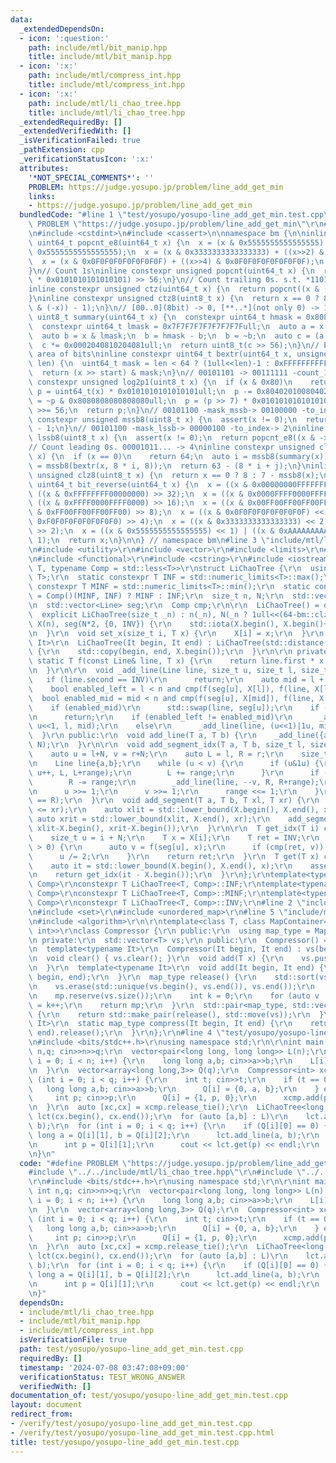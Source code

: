 ```yaml
---
data:
  _extendedDependsOn:
  - icon: ':question:'
    path: include/mtl/bit_manip.hpp
    title: include/mtl/bit_manip.hpp
  - icon: ':x:'
    path: include/mtl/compress_int.hpp
    title: include/mtl/compress_int.hpp
  - icon: ':x:'
    path: include/mtl/li_chao_tree.hpp
    title: include/mtl/li_chao_tree.hpp
  _extendedRequiredBy: []
  _extendedVerifiedWith: []
  _isVerificationFailed: true
  _pathExtension: cpp
  _verificationStatusIcon: ':x:'
  attributes:
    '*NOT_SPECIAL_COMMENTS*': ''
    PROBLEM: https://judge.yosupo.jp/problem/line_add_get_min
    links:
    - https://judge.yosupo.jp/problem/line_add_get_min
  bundledCode: "#line 1 \"test/yosupo/yosupo-line_add_get_min.test.cpp\"\n#define\
    \ PROBLEM \"https://judge.yosupo.jp/problem/line_add_get_min\"\r\n#line 2 \"include/mtl/bit_manip.hpp\"\
    \n#include <cstdint>\n#include <cassert>\n\nnamespace bm {\n\ninline constexpr\
    \ uint64_t popcnt_e8(uint64_t x) {\n  x = (x & 0x5555555555555555) + ((x>>1) &\
    \ 0x5555555555555555);\n  x = (x & 0x3333333333333333) + ((x>>2) & 0x3333333333333333);\n\
    \  x = (x & 0x0F0F0F0F0F0F0F0F) + ((x>>4) & 0x0F0F0F0F0F0F0F0F);\n  return x;\n\
    }\n// Count 1s\ninline constexpr unsigned popcnt(uint64_t x) {\n  return (popcnt_e8(x)\
    \ * 0x0101010101010101) >> 56;\n}\n// Count trailing 0s. s.t. *11011000 -> 3\n\
    inline constexpr unsigned ctz(uint64_t x) {\n  return popcnt((x & (-x)) - 1);\n\
    }\ninline constexpr unsigned ctz8(uint8_t x) {\n  return x == 0 ? 8 : popcnt_e8((x\
    \ & (-x)) - 1);\n}\n// [00..0](8bit) -> 0, [**..*](not only 0) -> 1\ninline constexpr\
    \ uint8_t summary(uint64_t x) {\n  constexpr uint64_t hmask = 0x8080808080808080ull;\n\
    \  constexpr uint64_t lmask = 0x7F7F7F7F7F7F7F7Full;\n  auto a = x & hmask;\n\
    \  auto b = x & lmask;\n  b = hmask - b;\n  b = ~b;\n  auto c = (a | b) & hmask;\n\
    \  c *= 0x0002040810204081ull;\n  return uint8_t(c >> 56);\n}\n// Extract target\
    \ area of bits\ninline constexpr uint64_t bextr(uint64_t x, unsigned start, unsigned\
    \ len) {\n  uint64_t mask = len < 64 ? (1ull<<len)-1 : 0xFFFFFFFFFFFFFFFFull;\n\
    \  return (x >> start) & mask;\n}\n// 00101101 -> 00111111 -count_1s-> 6\ninline\
    \ constexpr unsigned log2p1(uint8_t x) {\n  if (x & 0x80)\n    return 8;\n  uint64_t\
    \ p = uint64_t(x) * 0x0101010101010101ull;\n  p -= 0x8040201008040201ull;\n  p\
    \ = ~p & 0x8080808080808080ull;\n  p = (p >> 7) * 0x0101010101010101ull;\n  p\
    \ >>= 56;\n  return p;\n}\n// 00101100 -mask_mssb-> 00100000 -to_index-> 5\ninline\
    \ constexpr unsigned mssb8(uint8_t x) {\n  assert(x != 0);\n  return log2p1(x)\
    \ - 1;\n}\n// 00101100 -mask_lssb-> 00000100 -to_index-> 2\ninline constexpr unsigned\
    \ lssb8(uint8_t x) {\n  assert(x != 0);\n  return popcnt_e8((x & -x) - 1);\n}\n\
    // Count leading 0s. 00001011... -> 4\ninline constexpr unsigned clz(uint64_t\
    \ x) {\n  if (x == 0)\n    return 64;\n  auto i = mssb8(summary(x));\n  auto j\
    \ = mssb8(bextr(x, 8 * i, 8));\n  return 63 - (8 * i + j);\n}\ninline constexpr\
    \ unsigned clz8(uint8_t x) {\n  return x == 0 ? 8 : 7 - mssb8(x);\n}\ninline constexpr\
    \ uint64_t bit_reverse(uint64_t x) {\n  x = ((x & 0x00000000FFFFFFFF) << 32) |\
    \ ((x & 0xFFFFFFFF00000000) >> 32);\n  x = ((x & 0x0000FFFF0000FFFF) << 16) |\
    \ ((x & 0xFFFF0000FFFF0000) >> 16);\n  x = ((x & 0x00FF00FF00FF00FF) << 8) | ((x\
    \ & 0xFF00FF00FF00FF00) >> 8);\n  x = ((x & 0x0F0F0F0F0F0F0F0F) << 4) | ((x &\
    \ 0xF0F0F0F0F0F0F0F0) >> 4);\n  x = ((x & 0x3333333333333333) << 2) | ((x & 0xCCCCCCCCCCCCCCCC)\
    \ >> 2);\n  x = ((x & 0x5555555555555555) << 1) | ((x & 0xAAAAAAAAAAAAAAAA) >>\
    \ 1);\n  return x;\n}\n\n} // namespace bm\n#line 3 \"include/mtl/li_chao_tree.hpp\"\
    \n#include <utility>\r\n#include <vector>\r\n#include <limits>\r\n#include <numeric>\r\
    \n#include <functional>\r\n#include <cstring>\r\n#include <iostream>\r\n\r\ntemplate<typename\
    \ T, typename Comp = std::less<T>>\r\nstruct LiChaoTree {\r\n  using Line = std::pair<T,\
    \ T>;\r\n  static constexpr T INF = std::numeric_limits<T>::max();\r\n  static\
    \ constexpr T MINF = std::numeric_limits<T>::min();\r\n  static constexpr T INV\
    \ = Comp()(MINF, INF) ? MINF : INF;\r\n  size_t n, N;\r\n  std::vector<T> X;\r\
    \n  std::vector<Line> seg;\r\n  Comp cmp;\r\n\r\n  LiChaoTree() = default;\r\n\
    \  explicit LiChaoTree(size_t _n) : n(_n), N(_n ? 1ull<<(64-bm::clz(_n-1)) : 0),\
    \ X(n), seg(N*2, {0, INV}) {\r\n    std::iota(X.begin(), X.begin()+n, 0ull);\r\
    \n  }\r\n  void set_x(size_t i, T x) {\r\n    X[i] = x;\r\n  }\r\n  template<typename\
    \ It>\r\n  LiChaoTree(It begin, It end) : LiChaoTree(std::distance(begin, end))\
    \ {\r\n    std::copy(begin, end, X.begin());\r\n  }\r\n\r\n private:\r\n  inline\
    \ static T f(const Line& line, T x) {\r\n    return line.first * x + line.second;\r\
    \n  }\r\n\r\n  void _add_line(Line line, size_t u, size_t l, size_t r) {\r\n \
    \   if (line.second == INV)\r\n      return;\r\n    auto mid = l + (r-l)/2;\r\n\
    \    bool enabled_left = l < n and cmp(f(seg[u], X[l]), f(line, X[l]));\r\n  \
    \  bool enabled_mid = mid < n and cmp(f(seg[u], X[mid]), f(line, X[mid]));\r\n\
    \    if (enabled_mid)\r\n      std::swap(line, seg[u]);\r\n    if (r-l == 1)\r\
    \n      return;\r\n    if (enabled_left != enabled_mid)\r\n      _add_line(line,\
    \ u<<1, l, mid);\r\n    else\r\n      _add_line(line, (u<<1)|1u, mid, r);\r\n\
    \  }\r\n public:\r\n  void add_line(T a, T b) {\r\n    _add_line({a, b}, 1, 0,\
    \ N);\r\n  }\r\n\r\n  void add_segment_idx(T a, T b, size_t l, size_t r) {\r\n\
    \    auto u = l+N, v = r+N;\r\n    auto L = l, R = r;\r\n    size_t range = 1;\r\
    \n    Line line{a,b};\r\n    while (u < v) {\r\n      if (u&1u) {\r\n        _add_line(line,\
    \ u++, L, L+range);\r\n        L += range;\r\n      }\r\n      if (v&1u) {\r\n\
    \        R -= range;\r\n        _add_line(line, --v, R, R+range);\r\n      }\r\
    \n      u >>= 1;\r\n      v >>= 1;\r\n      range <<= 1;\r\n    }\r\n    assert(L\
    \ == R);\r\n  }\r\n  void add_segment(T a, T b, T xl, T xr) {\r\n    assert(xl\
    \ <= xr);\r\n    auto xlit = std::lower_bound(X.begin(), X.end(), xl);\r\n   \
    \ auto xrit = std::lower_bound(xlit, X.end(), xr);\r\n    add_segment_idx(a, b,\
    \ xlit-X.begin(), xrit-X.begin());\r\n  }\r\n\r\n  T get_idx(T i) const {\r\n\
    \    size_t u = i + N;\r\n    T x = X[i];\r\n    T ret = INV;\r\n    while (u\
    \ > 0) {\r\n      auto v = f(seg[u], x);\r\n      if (cmp(ret, v)) ret = v;\r\n\
    \      u /= 2;\r\n    }\r\n    return ret;\r\n  }\r\n  T get(T x) const {\r\n\
    \    auto it = std::lower_bound(X.begin(), X.end(), x);\r\n    assert(it != X.end());\r\
    \n    return get_idx(it - X.begin());\r\n  }\r\n};\r\ntemplate<typename T, typename\
    \ Comp>\r\nconstexpr T LiChaoTree<T, Comp>::INF;\r\ntemplate<typename T, typename\
    \ Comp>\r\nconstexpr T LiChaoTree<T, Comp>::MINF;\r\ntemplate<typename T, typename\
    \ Comp>\r\nconstexpr T LiChaoTree<T, Comp>::INV;\r\n#line 2 \"include/mtl/compress_int.hpp\"\
    \n#include <set>\r\n#include <unordered_map>\r\n#line 5 \"include/mtl/compress_int.hpp\"\
    \n#include <algorithm>\r\n\r\ntemplate<class T, class MapContainer=std::unordered_map<T,\
    \ int>>\r\nclass Compressor {\r\n public:\r\n  using map_type = MapContainer;\r\
    \n private:\r\n  std::vector<T> vs;\r\n public:\r\n  Compressor() = default;\r\
    \n  template<typename It>\r\n  Compressor(It begin, It end) : vs(begin, end) {}\r\
    \n  void clear() { vs.clear(); }\r\n  void add(T x) {\r\n    vs.push_back(x);\r\
    \n  }\r\n  template<typename It>\r\n  void add(It begin, It end) {\r\n    vs.insert(vs.end(),\
    \ begin, end);\r\n  }\r\n  map_type release() {\r\n    std::sort(vs.begin(), vs.end());\r\
    \n    vs.erase(std::unique(vs.begin(), vs.end()), vs.end());\r\n    map_type mp;\r\
    \n    mp.reserve(vs.size());\r\n    int k = 0;\r\n    for (auto v : vs) mp[v]\
    \ = k++;\r\n    return mp;\r\n  }\r\n  std::pair<map_type, std::vector<T>> release_tie()\
    \ {\r\n    return std::make_pair(release(), std::move(vs));\r\n  }\r\n  template<typename\
    \ It>\r\n  static map_type compress(It begin, It end) {\r\n    return Compressor(begin,\
    \ end).release();\r\n  }\r\n};\r\n#line 4 \"test/yosupo/yosupo-line_add_get_min.test.cpp\"\
    \n#include <bits/stdc++.h>\r\nusing namespace std;\r\n\r\nint main() {\r\n  int\
    \ n,q; cin>>n>>q;\r\n  vector<pair<long long, long long>> L(n);\r\n  for (int\
    \ i = 0; i < n; i++) {\r\n    long long a,b; cin>>a>>b;\r\n    L[i] = {a,b};\r\
    \n  }\r\n  vector<array<long long,3>> Q(q);\r\n  Compressor<int> xcmp;\r\n  for\
    \ (int i = 0; i < q; i++) {\r\n    int t; cin>>t;\r\n    if (t == 0) {\r\n   \
    \   long long a,b; cin>>a>>b;\r\n      Q[i] = {0, a, b};\r\n    } else {\r\n \
    \     int p; cin>>p;\r\n      Q[i] = {1, p, 0};\r\n      xcmp.add(p);\r\n    }\r\
    \n  }\r\n  auto [xc,cx] = xcmp.release_tie();\r\n  LiChaoTree<long long, greater<>>\
    \ lct(cx.begin(), cx.end());\r\n  for (auto [a,b] : L)\r\n    lct.add_line(a,\
    \ b);\r\n  for (int i = 0; i < q; i++) {\r\n    if (Q[i][0] == 0) {\r\n      long\
    \ long a = Q[i][1], b = Q[i][2];\r\n      lct.add_line(a, b);\r\n    } else {\r\
    \n      int p = Q[i][1];\r\n      cout << lct.get(p) << endl;\r\n    }\r\n  }\r\
    \n}\n"
  code: "#define PROBLEM \"https://judge.yosupo.jp/problem/line_add_get_min\"\r\n\
    #include \"../../include/mtl/li_chao_tree.hpp\"\r\n#include \"../../include/mtl/compress_int.hpp\"\
    \r\n#include <bits/stdc++.h>\r\nusing namespace std;\r\n\r\nint main() {\r\n \
    \ int n,q; cin>>n>>q;\r\n  vector<pair<long long, long long>> L(n);\r\n  for (int\
    \ i = 0; i < n; i++) {\r\n    long long a,b; cin>>a>>b;\r\n    L[i] = {a,b};\r\
    \n  }\r\n  vector<array<long long,3>> Q(q);\r\n  Compressor<int> xcmp;\r\n  for\
    \ (int i = 0; i < q; i++) {\r\n    int t; cin>>t;\r\n    if (t == 0) {\r\n   \
    \   long long a,b; cin>>a>>b;\r\n      Q[i] = {0, a, b};\r\n    } else {\r\n \
    \     int p; cin>>p;\r\n      Q[i] = {1, p, 0};\r\n      xcmp.add(p);\r\n    }\r\
    \n  }\r\n  auto [xc,cx] = xcmp.release_tie();\r\n  LiChaoTree<long long, greater<>>\
    \ lct(cx.begin(), cx.end());\r\n  for (auto [a,b] : L)\r\n    lct.add_line(a,\
    \ b);\r\n  for (int i = 0; i < q; i++) {\r\n    if (Q[i][0] == 0) {\r\n      long\
    \ long a = Q[i][1], b = Q[i][2];\r\n      lct.add_line(a, b);\r\n    } else {\r\
    \n      int p = Q[i][1];\r\n      cout << lct.get(p) << endl;\r\n    }\r\n  }\r\
    \n}"
  dependsOn:
  - include/mtl/li_chao_tree.hpp
  - include/mtl/bit_manip.hpp
  - include/mtl/compress_int.hpp
  isVerificationFile: true
  path: test/yosupo/yosupo-line_add_get_min.test.cpp
  requiredBy: []
  timestamp: '2024-07-08 03:47:08+09:00'
  verificationStatus: TEST_WRONG_ANSWER
  verifiedWith: []
documentation_of: test/yosupo/yosupo-line_add_get_min.test.cpp
layout: document
redirect_from:
- /verify/test/yosupo/yosupo-line_add_get_min.test.cpp
- /verify/test/yosupo/yosupo-line_add_get_min.test.cpp.html
title: test/yosupo/yosupo-line_add_get_min.test.cpp
---
```

